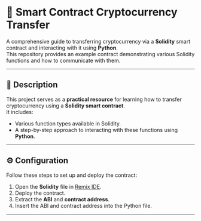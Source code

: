 # 🚀 Smart Contract Cryptocurrency Transfer

A comprehensive guide to transferring cryptocurrency via a **Solidity** smart contract and interacting with it using **Python**.  
This repository provides an example contract demonstrating various Solidity functions and how to communicate with them.

---

## 📜 Description

This project serves as a **practical resource** for learning how to transfer cryptocurrency using a **Solidity smart contract**.  
It includes:
- Various function types available in Solidity.
- A step-by-step approach to interacting with these functions using **Python**.

---

## ⚙️ Configuration

Follow these steps to set up and deploy the contract:

1. Open the **Solidity** file in [Remix IDE](https://remix.ethereum.org/).
2. Deploy the contract.
3. Extract the **ABI** and **contract address**.
4. Insert the ABI and contract address into the Python file.

---

